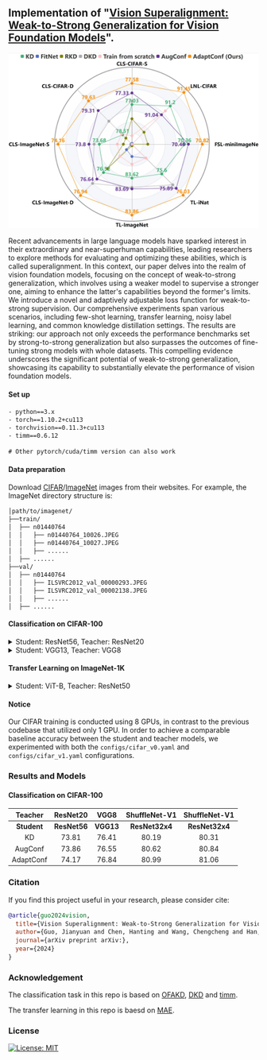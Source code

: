 ## Implementation of  "[Vision Superalignment: Weak-to-Strong Generalization for Vision Foundation Models]()".


<p align="center">
  <img src="figs/vision_wsg.PNG" >
</p>
<p align="center">
</p>
Recent advancements in large language models have sparked interest in their extraordinary and near-superhuman capabilities, leading researchers to explore methods for evaluating and optimizing these abilities, which is called superalignment. In this context, our paper delves into the realm of vision foundation models, focusing on the concept of weak-to-strong generalization, which involves using a weaker model to supervise a stronger one, aiming to enhance the latter's capabilities beyond the former's limits. We introduce a novel and adaptively adjustable loss function for weak-to-strong supervision. Our comprehensive experiments span various scenarios, including few-shot learning, transfer learning, noisy label learning, and common knowledge distillation settings. The results are striking: our approach not only exceeds the performance benchmarks set by strong-to-strong generalization but also surpasses the outcomes of fine-tuning strong models with whole datasets. This compelling evidence underscores the significant potential of weak-to-strong generalization, showcasing its capability to substantially elevate the performance of vision foundation models.


#### Set up
```
- python==3.x
- torch==1.10.2+cu113
- torchvision==0.11.3+cu113
- timm==0.6.12

# Other pytorch/cuda/timm version can also work
```

#### Data preparation

Download  [CIFAR](https://www.cs.toronto.edu/~kriz/cifar.html)/[ImageNet](http://image-net.org/) images from their websites.
For example, the ImageNet directory structure is:

```
│path/to/imagenet/
├──train/
│  ├── n01440764
│  │   ├── n01440764_10026.JPEG
│  │   ├── n01440764_10027.JPEG
│  │   ├── ......
│  ├── ......
├──val/
│  ├── n01440764
│  │   ├── ILSVRC2012_val_00000293.JPEG
│  │   ├── ILSVRC2012_val_00002138.JPEG
│  │   ├── ......
│  ├── ......
```

#### Classification on CIFAR-100

<details>
<summary>
Student: ResNet56, Teacher: ResNet20
</summary>

To train ResNet56 (Teacher: ResNet20) on CIFAR-100 with **AdaptConf** on 8 gpus:

```
python -m torch.distributed.launch --nproc_per_node=8 train.py /cache/data/cifar/ --config configs/cifar_v0.yaml --model resnet56 --distiller adaptconf --output /cache/output/res56_res20_adaptconf --teacher resnet20 --teacher-pretrained /cache/ckpt/cifar/v0_resnet20_68.93.pth --superalignment-rate 0.3 --superalignment-threshold 0.5
```
</details>

<details>
<summary>
Student: VGG13, Teacher: VGG8
</summary>

To train VGG13 (Teacher: VGG8) on CIFAR-100 with **KD** on 8 gpus:

```
python -m torch.distributed.launch --nproc_per_node=8 train.py /cache/data/cifar/ --config configs/cifar_v1.yaml --model vgg13 --distiller kd --output /cache/output/vgg13_vgg8_adaptconf --teacher vgg8 --teacher-pretrained /cache/ckpt/cifar/vgg8_71.99.pth
```

To train VGG13 (Teacher: VGG8) on CIFAR-100 with **AdaptConf** on 8 gpus:

```
python -m torch.distributed.launch --nproc_per_node=8 train.py /cache/data/cifar/ --config configs/cifar_v1.yaml --model vgg13 --distiller adaptconf --output /cache/output/vgg13_vgg8_adaptconf --teacher vgg8 --teacher-pretrained /cache/ckpt/cifar/vgg8_71.99.pth --superalignment-rate 0.3 --superalignment-threshold 0.5
```
</details>

#### Transfer Learning on ImageNet-1K

<details>
<summary>
Student: ViT-B, Teacher: ResNet50
</summary>

To finetune MAE pretrained ViT-B on ImageNet-1K with adaptconf on 8 gpus:

```
python -m torch.distributed.launch --nproc_per_node=8 train.py /cache/data/imagenet/ --config configs/imagenet_mae.yaml --model vit_base_patch16_224 --amp --distiller adaptconf --finetune /cache/ckpt/mae_pretrain_vit_base.pth --output /cache/output/imgaenet/vit_adaptconf/ --teacher resnet50 --teacher-pretrained /cache/ckpt/imagenet/resnet50_a1_0-14fe96d1.pth --superalignment-rate 0.3 --superalignment-threshold 4.0
```
</details>


#### Notice

Our CIFAR training is conducted using 8 GPUs, in contrast to the previous codebase that utilized only 1 GPU. In order to achieve a comparable baseline accuracy between the student and teacher models, we experimented with both the ```configs/cifar_v0.yaml``` and ```configs/cifar_v1.yaml``` configurations.


### Results and Models

#### Classification on CIFAR-100

| Teacher | ResNet20 | VGG8 | ShuffleNet-V1 |  ShuffleNet-V1 |
| :---: | :---: | :---: | :---: | :---: |
| **Student** | **ResNet56** | **VGG13** | **ResNet32x4** | **ResNet32x4** |
| KD | 73.81 | 76.41 | 80.19 | 80.31 |
| AugConf | 73.86 | 76.55 | 80.62 | 80.84 |
| AdaptConf | 74.17 | 76.84 | 80.99 | 81.06 |



### Citation

If you find this project useful in your research, please consider cite:

```bibtex
@article{guo2024vision,
  title={Vision Superalignment: Weak-to-Strong Generalization for Vision Foundation Models},
  author={Guo, Jianyuan and Chen, Hanting and Wang, Chengcheng and Han, Kai and Xu, Chang and Wang, Yunhe },
  journal={arXiv preprint arXiv:},
  year={2024}
}
```


### Acknowledgement

The classification task in this repo is based on [OFAKD](https://github.com/Hao840/OFAKD/tree/main), [DKD](https://github.com/megvii-research/mdistiller) and [timm](https://github.com/rwightman/pytorch-image-models).

The transfer learning  in this repo is baesd on [MAE](https://github.com/facebookresearch/mae).

### License

[![License: MIT](https://img.shields.io/badge/License-MIT-yellow.svg)](https://opensource.org/licenses/MIT)
